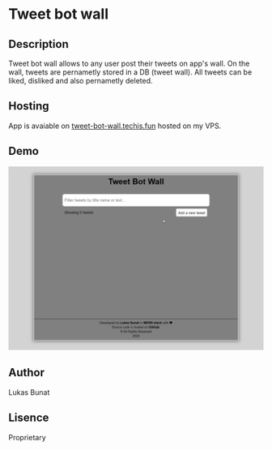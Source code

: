 # Tweet bot wall

## Description
Tweet bot wall allows to any user post their tweets on app's wall. On the wall, tweets are pernametly stored in a DB (tweet wall). All tweets can be liked, disliked and also pernametly deleted.

## Hosting
App is avaiable on [tweet-bot-wall.techis.fun](https://tweet-bot-wall.techis.fun) hosted on my VPS.

## Demo
![demo](demo.gif)

## Author
Lukas Bunat

## Lisence
Proprietary